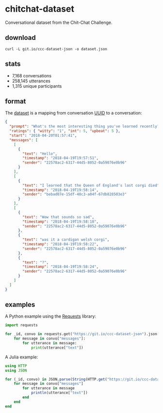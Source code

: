 # chitchat-dataset

Conversational dataset from the Chit-Chat Challenge.

## download

```
curl -L git.io/ccc-dataset-json -o dataset.json
```

## stats

- 7,168 conversations
- 258,145 utterances
- 1,315 unique participants

## format

The [dataset] is a mapping from conversation [UUID] to a conversation:

```json
{
  "prompt": "What's the most interesting thing you've learned recently?",
  "ratings": { "witty": "1", "int": 5, "upbeat": 5 },
  "start": "2018-04-20T01:57:41",
  "messages": [
    [
      {
        "text": "Hello",
        "timestamp": "2018-04-19T19:57:51",
        "sender": "22578ac2-6317-44d5-8052-0a59076e0b96"
      }
    ],
    [
      {
        "text": "I learned that the Queen of England's last corgi died",
        "timestamp": "2018-04-19T19:58:14",
        "sender": "bebad07e-15df-48c3-a04f-67db828503e3"
      }
    ],
    [
      {
        "text": "Wow that sounds so sad",
        "timestamp": "2018-04-19T19:58:18",
        "sender": "22578ac2-6317-44d5-8052-0a59076e0b96"
      },
      {
        "text": "was it a cardigan welsh corgi",
        "timestamp": "2018-04-19T19:58:22",
        "sender": "22578ac2-6317-44d5-8052-0a59076e0b96"
      },
      {
        "text": "?",
        "timestamp": "2018-04-19T19:58:24",
        "sender": "22578ac2-6317-44d5-8052-0a59076e0b96"
      }
    ]
  ]
}
```

## examples

A Python example using the [Requests] library:

```python
import requests

for _id, convo in requests.get("https://git.io/ccc-dataset-json").json().items():
    for message in convo["messages"]:
        for utterance in message:
            print(utterance["text"])
```

A Julia example:
```julia
using HTTP
using JSON

for (_id, convo) in JSON.parse(String(HTTP.get("https://git.io/ccc-dataset-json").body))
	for message in convo["messages"]
		for utterance in message
			println(utterance["text"])
		end
	end
end
```
[dataset]: dataset.json
[dataset.json]: dataset.json
[`dataset.json`]: dataset.json
[UUID]: https://en.wikipedia.org/wiki/Universally_unique_identifier#Version_4_(random)
[Requests]: https://2.python-requests.org/en/master/
